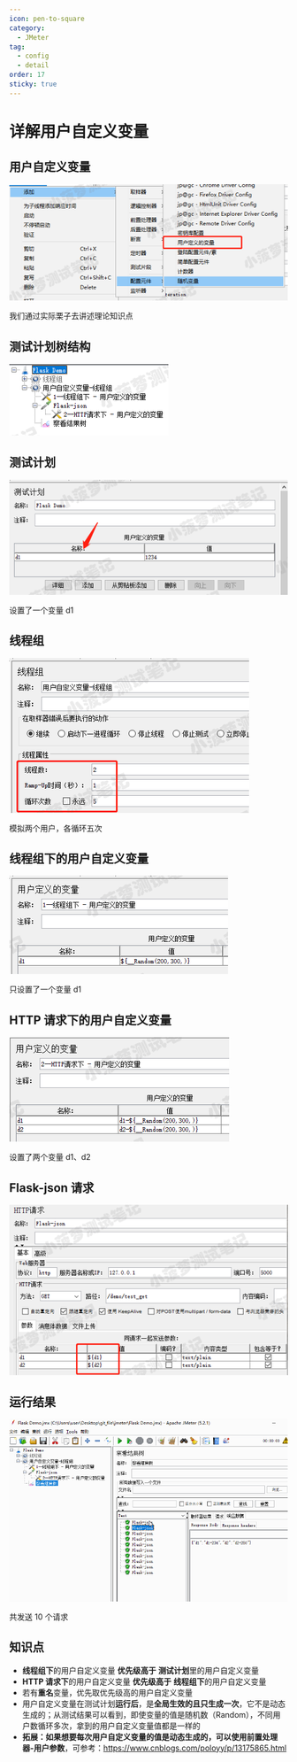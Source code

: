 ```yaml
---
icon: pen-to-square
category:
  - JMeter
tag:
  - config
  - detail
order: 17
sticky: true
---
```


# 详解用户自定义变量

## 用户自定义变量

[![img](/assets/jmeter/1896874-20200622103023755-988297635.png)](https://img2020.cnblogs.com/blog/1896874/202006/1896874-20200622103023755-988297635.png)

我们通过实际栗子去讲述理论知识点

 

## 测试计划树结构

[![img](/assets/jmeter/1896874-20200622103054121-1857264417.png)](https://img2020.cnblogs.com/blog/1896874/202006/1896874-20200622103054121-1857264417.png)

 

## 测试计划

[![img](/assets/jmeter/1896874-20200622103205833-1419351530.png)](https://img2020.cnblogs.com/blog/1896874/202006/1896874-20200622103205833-1419351530.png)

设置了一个变量 d1

 

## 线程组

[![img](/assets/jmeter/1896874-20200622103331897-889408369.png)](https://img2020.cnblogs.com/blog/1896874/202006/1896874-20200622103331897-889408369.png)

模拟两个用户，各循环五次

 

## 线程组下的用户自定义变量

[![img](/assets/jmeter/1896874-20200622103411108-950346790.png)](https://img2020.cnblogs.com/blog/1896874/202006/1896874-20200622103411108-950346790.png)

只设置了一个变量 d1

 

## HTTP 请求下的用户自定义变量

[![img](/assets/jmeter/1896874-20200622103455557-1197592421.png)](https://img2020.cnblogs.com/blog/1896874/202006/1896874-20200622103455557-1197592421.png)

设置了两个变量 d1、d2

 

## Flask-json 请求

[![img](/assets/jmeter/1896874-20200622103422153-1233121653.png)](https://img2020.cnblogs.com/blog/1896874/202006/1896874-20200622103422153-1233121653.png)

 

## 运行结果

[![img](/assets/jmeter/1896874-20200622103525746-147881303.gif)](https://img2020.cnblogs.com/blog/1896874/202006/1896874-20200622103525746-147881303.gif)

共发送 10 个请求

 

## 知识点

- **线程组下**的用户自定义变量 **优先级高于** **测试计划**里的用户自定义变量
- **HTTP 请求下**的用户自定义变量 **优先级高于** **线程组下**的用户自定义变量 
- 若有**重名**变量，优先取优先级高的用户自定义变量
- 用户自定义变量在测试计划**运行后**，是**全局生效的且只生成一次**，它不是动态生成的；从测试结果可以看到，即使变量的值是随机数（Random），不同用户数循环多次，拿到的用户自定义变量值都是一样的
- **拓展：**如果想要每次用户自定义变量的值是动态生成的，可以使用**前置处理器-用户参数**，可参考：https://www.cnblogs.com/poloyy/p/13175865.html